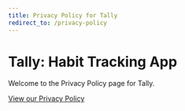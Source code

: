 ```yaml
---
title: Privacy Policy for Tally
redirect_to: /privacy-policy
---
```


# Tally: Habit Tracking App

Welcome to the Privacy Policy page for Tally. 

[View our Privacy Policy](privacy-policy.md)
